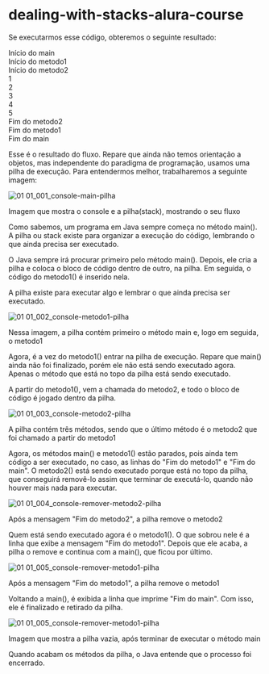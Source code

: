 # dealing-with-stacks-alura-course

Se executarmos esse código, obteremos o seguinte resultado:

Início do main
<br>
Início do metodo1
<br>
Início do metodo2
<br>
1
<br>
2
<br>
3
<br>
4
<br>
5
<br>
Fim do metodo2
<br>
Fim do metodo1
<br>
Fim do main
<br>

Esse é o resultado do fluxo. Repare que ainda não temos orientação a objetos, mas independente do paradigma de programação, usamos uma pilha de execução. Para entendermos melhor, trabalharemos a seguinte imagem:

![01 01_001_console-main-pilha](https://user-images.githubusercontent.com/45438661/212737717-7f2e10a8-c299-4bd5-b1f6-871ebb673074.png)

Imagem que mostra o console e a pilha(stack), mostrando o seu fluxo

Como sabemos, um programa em Java sempre começa no método main(). A pilha ou stack existe para organizar a execução do código, lembrando o que ainda precisa ser executado.

O Java sempre irá procurar primeiro pelo método main(). Depois, ele cria a pilha e coloca o bloco de código dentro de outro, na pilha. Em seguida, o código do metodo1() é inserido nela.

A pilha existe para executar algo e lembrar o que ainda precisa ser executado.

![01 01_002_console-metodo1-pilha](https://user-images.githubusercontent.com/45438661/212737971-e4150544-8c3d-4bbb-b160-4badb08e78ab.png)

Nessa imagem, a pilha contém primeiro o método main e, logo em seguida, o metodo1

Agora, é a vez do metodo1() entrar na pilha de execução. Repare que main() ainda não foi finalizado, porém ele não está sendo executado agora. Apenas o método que está no topo da pilha está sendo executado.

A partir do metodo1(), vem a chamada do metodo2, e todo o bloco de código é jogado dentro da pilha.

![01 01_003_console-metodo2-pilha](https://user-images.githubusercontent.com/45438661/212738077-462644c8-be54-4896-a105-a580261d207e.png)

A pilha contém três métodos, sendo que o último método é o metodo2 que foi chamado a partir do metodo1

Agora, os métodos main() e metodo1() estão parados, pois ainda tem código a ser executado, no caso, as linhas do "Fim do metodo1" e "Fim do main". O metodo2() está sendo executado porque está no topo da pilha, que conseguirá removê-lo assim que terminar de executá-lo, quando não houver mais nada para executar.

![01 01_004_console-remover-metodo2-pilha](https://user-images.githubusercontent.com/45438661/212738199-6c0ce3d0-ce60-4034-82cb-642749b4ae83.png)

Após a mensagem "Fim do metodo2", a pilha remove o metodo2

Quem está sendo executado agora é o metodo1(). O que sobrou nele é a linha que exibe a mensagem "Fim do metodo1". Depois que ele acaba, a pilha o remove e continua com a main(), que ficou por último.

![01 01_005_console-remover-metodo1-pilha](https://user-images.githubusercontent.com/45438661/212738322-967e10ae-dd3d-4f50-8b7d-c36293aceb32.png)

Após a mensagem "Fim do metodo1", a pilha remove o metodo1

Voltando a main(), é exibida a linha que imprime "Fim do main". Com isso, ele é finalizado e retirado da pilha.

![01 01_005_console-remover-metodo1-pilha](https://user-images.githubusercontent.com/45438661/212738376-b2a30210-f826-4a9b-8e77-b966f99f5a77.png)

Imagem que mostra a pilha vazia, após terminar de executar o método main

Quando acabam os métodos da pilha, o Java entende que o processo foi encerrado.

